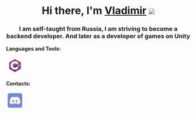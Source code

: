 <h1 align="center">Hi there, I'm <a href="https://vk.com/pugalo0" target="_blank">Vladimir</a> 
<img src="https://github.com/blackcater/blackcater/raw/main/images/Hi.gif" height="32"/></h1>
<h3 align="center">I am self-taught from Russia, I am striving to become a backend developer. And later as a developer of games on Unity</h3>

**Languages and Tools:**

<p>
<img src="https://github.com/Voyage-r/Voyage-r/blob/main/Images/c-sharp_icon.svg" height="40" style="vertical-align:down; margin:4px" alt="C-Sharp"></a>
</p>


**Contacts:**
<p>
 <a href="https://discordapp.com/users/327394506699964416/"><img src="https://github.com/Voyage-r/Voyage-r/blob/main/Images/discord_icon.svg" height="40" style="vertical-align:down; margin:4px" alt="Discord"></a>

</p>

<!--
**Voyage-r/Voyage-r** is a ✨ _special_ ✨ repository because its `README.md` (this file) appears on your GitHub profile.

Here are some ideas to get you started:

- 🔭 I’m currently working on ...
- 🌱 I’m currently learning ...
- 👯 I’m looking to collaborate on ...
- 🤔 I’m looking for help with ...
- 💬 Ask me about ...
- 📫 How to reach me: ...
- 😄 Pronouns: ...
- ⚡ Fun fact: ...
-->

